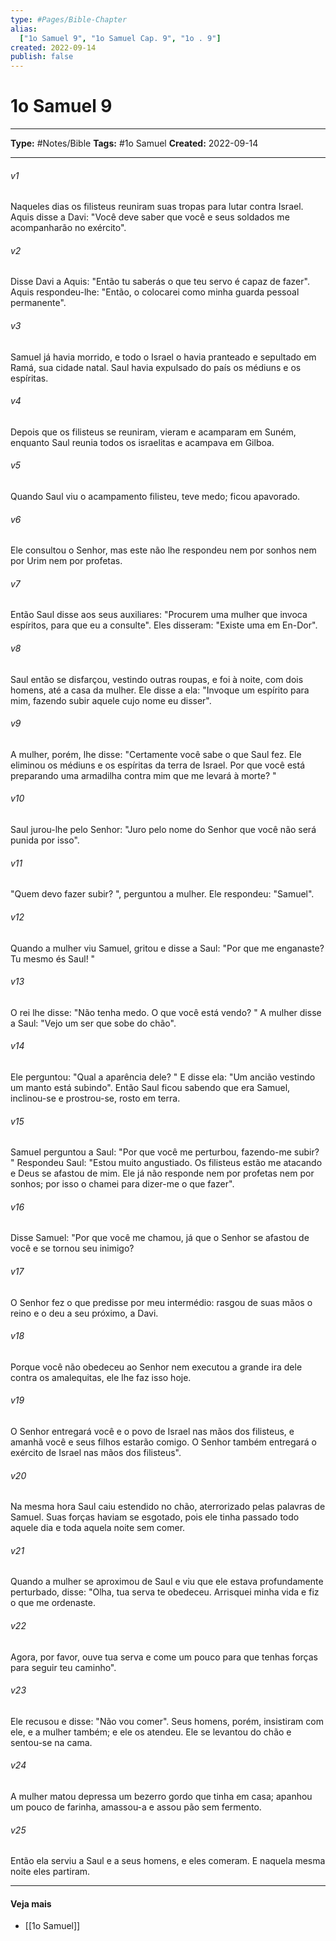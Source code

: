 ```yaml
---
type: #Pages/Bible-Chapter
alias:
  ["1o Samuel 9", "1o Samuel Cap. 9", "1o . 9"]
created: 2022-09-14
publish: false
---
```


# 1o Samuel 9

---

**Type:** #Notes/Bible
**Tags:** #1o Samuel
**Created:** 2022-09-14

---

###### v1
Naqueles dias os filisteus reuniram suas tropas para lutar contra Israel. Aquis disse a Davi: "Você deve saber que você e seus soldados me acompanharão no exército".
###### v2
Disse Davi a Aquis: "Então tu saberás o que teu servo é capaz de fazer". Aquis respondeu-lhe: "Então, o colocarei como minha guarda pessoal permanente".
###### v3
Samuel já havia morrido, e todo o Israel o havia pranteado e sepultado em Ramá, sua cidade natal. Saul havia expulsado do país os médiuns e os espíritas.
###### v4
Depois que os filisteus se reuniram, vieram e acamparam em Suném, enquanto Saul reunia todos os israelitas e acampava em Gilboa.
###### v5
Quando Saul viu o acampamento filisteu, teve medo; ficou apavorado.
###### v6
Ele consultou o Senhor, mas este não lhe respondeu nem por sonhos nem por Urim nem por profetas.
###### v7
Então Saul disse aos seus auxiliares: "Procurem uma mulher que invoca espíritos, para que eu a consulte". Eles disseram: "Existe uma em En-Dor".
###### v8
Saul então se disfarçou, vestindo outras roupas, e foi à noite, com dois homens, até a casa da mulher. Ele disse a ela: "Invoque um espírito para mim, fazendo subir aquele cujo nome eu disser".
###### v9
A mulher, porém, lhe disse: "Certamente você sabe o que Saul fez. Ele eliminou os médiuns e os espíritas da terra de Israel. Por que você está preparando uma armadilha contra mim que me levará à morte? "
###### v10
Saul jurou-lhe pelo Senhor: "Juro pelo nome do Senhor que você não será punida por isso".
###### v11
"Quem devo fazer subir? ", perguntou a mulher. Ele respondeu: "Samuel".
###### v12
Quando a mulher viu Samuel, gritou e disse a Saul: "Por que me enganaste? Tu mesmo és Saul! "
###### v13
O rei lhe disse: "Não tenha medo. O que você está vendo? " A mulher disse a Saul: "Vejo um ser que sobe do chão".
###### v14
Ele perguntou: "Qual a aparência dele? " E disse ela: "Um ancião vestindo um manto está subindo". Então Saul ficou sabendo que era Samuel, inclinou-se e prostrou-se, rosto em terra.
###### v15
Samuel perguntou a Saul: "Por que você me perturbou, fazendo-me subir? " Respondeu Saul: "Estou muito angustiado. Os filisteus estão me atacando e Deus se afastou de mim. Ele já não responde nem por profetas nem por sonhos; por isso o chamei para dizer-me o que fazer".
###### v16
Disse Samuel: "Por que você me chamou, já que o Senhor se afastou de você e se tornou seu inimigo?
###### v17
O Senhor fez o que predisse por meu intermédio: rasgou de suas mãos o reino e o deu a seu próximo, a Davi.
###### v18
Porque você não obedeceu ao Senhor nem executou a grande ira dele contra os amalequitas, ele lhe faz isso hoje.
###### v19
O Senhor entregará você e o povo de Israel nas mãos dos filisteus, e amanhã você e seus filhos estarão comigo. O Senhor também entregará o exército de Israel nas mãos dos filisteus".
###### v20
Na mesma hora Saul caiu estendido no chão, aterrorizado pelas palavras de Samuel. Suas forças haviam se esgotado, pois ele tinha passado todo aquele dia e toda aquela noite sem comer.
###### v21
Quando a mulher se aproximou de Saul e viu que ele estava profundamente perturbado, disse: "Olha, tua serva te obedeceu. Arrisquei minha vida e fiz o que me ordenaste.
###### v22
Agora, por favor, ouve tua serva e come um pouco para que tenhas forças para seguir teu caminho".
###### v23
Ele recusou e disse: "Não vou comer". Seus homens, porém, insistiram com ele, e a mulher também; e ele os atendeu. Ele se levantou do chão e sentou-se na cama.
###### v24
A mulher matou depressa um bezerro gordo que tinha em casa; apanhou um pouco de farinha, amassou-a e assou pão sem fermento.
###### v25
Então ela serviu a Saul e a seus homens, e eles comeram. E naquela mesma noite eles partiram.


---

#### Veja mais

- [[1o Samuel]]
